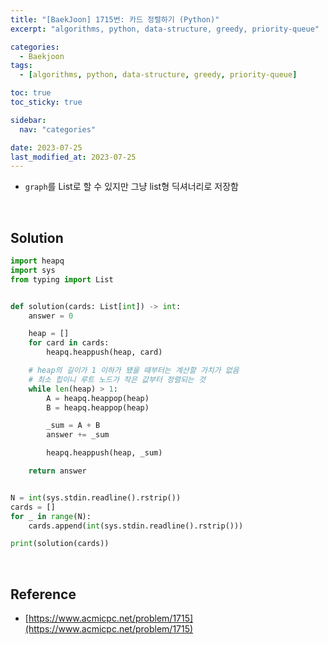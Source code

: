 ```yaml
---
title: "[BaekJoon] 1715번: 카드 정렬하기 (Python)"
excerpt: "algorithms, python, data-structure, greedy, priority-queue"

categories:
  - Baekjoon
tags:
  - [algorithms, python, data-structure, greedy, priority-queue]

toc: true
toc_sticky: true

sidebar:
  nav: "categories"

date: 2023-07-25
last_modified_at: 2023-07-25
---
```


- `graph`를 List로 할 수 있지만 그냥 list형 딕셔너리로 저장함

<br>

## Solution

```python
import heapq
import sys
from typing import List


def solution(cards: List[int]) -> int:
    answer = 0

    heap = []
    for card in cards:
        heapq.heappush(heap, card)

    # heap의 길이가 1 이하가 됐을 때부터는 계산할 가치가 없음
    # 최소 힙이니 루트 노드가 작은 값부터 정렬되는 것
    while len(heap) > 1:
        A = heapq.heappop(heap)
        B = heapq.heappop(heap)

        _sum = A + B
        answer += _sum

        heapq.heappush(heap, _sum)

    return answer


N = int(sys.stdin.readline().rstrip())
cards = []
for _ in range(N):
    cards.append(int(sys.stdin.readline().rstrip()))

print(solution(cards))
```

<br>

## Reference

- [https://www.acmicpc.net/problem/1715](https://www.acmicpc.net/problem/1715)
